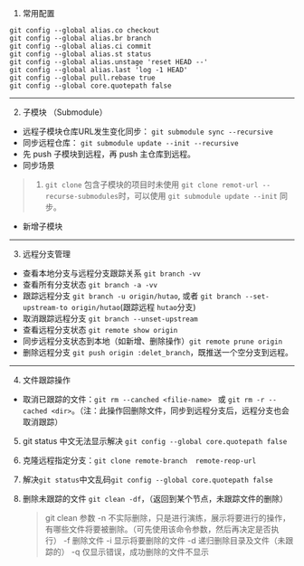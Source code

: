 <!--
 * @Author: your name
 * @Date: 2020-08-19 09:38:21
 * @LastEditTime: 2020-09-09 11:45:17
 * @LastEditors: Please set LastEditors
 * @Description: In User Settings Edit
 * @FilePath: /ARTS/tip/git.md
-->
1. 常用配置

```
git config --global alias.co checkout
git config --global alias.br branch
git config --global alias.ci commit
git config --global alias.st status
git config --global alias.unstage 'reset HEAD --'
git config --global alias.last 'log -1 HEAD'
git config --global pull.rebase true
git config --global core.quotepath false
```

---

2. 子模块 （Submodule）
- 远程子模块仓库URL发生变化同步： `git submodule sync --recursive`
- 同步远程仓库： `git submodule update --init --recursive`
- 先 push 子模块到远程，再 push 主仓库到远程。
- 同步场景
> 1. `git clone` 包含子模块的项目时未使用 `git clone remot-url --recurse-submodules`时，可以使用 `git submodule update --init` 同步。

- 新增子模块

---

3. 远程分支管理
- 查看本地分支与远程分支跟踪关系 `git branch -vv`
- 查看所有分支状态 `git branch -a -vv`
- 跟踪远程分支 `git branch -u origin/hutao`, 或者 `git branch --set-upstream-to origin/hutao`(跟踪远程 `hutao`分支)
- 取消跟踪远程分支 `git branch --unset-upstream`
- 查看远程分支状态 `git remote show origin`
- 同步远程分支状态到本地（如新增、删除操作）`git remote prune origin`
- 删除远程分支 `git push origin :delet_branch`，既推送一个空分支到远程。

---

4. 文件跟踪操作
- 取消已跟踪的文件：`git rm --canched <filie-name> ` 或 `git rm -r --cached <dir>`。（注：此操作回删除文件，同步到远程分支后，远程分支也会取消跟踪）


5. git status 中文无法显示解决 `git config --global core.quotepath false`

6. 克隆远程指定分支：`git clone remote-branch  remote-reop-url`

7. 解决`git status`中文乱码`git config --global core.quotepath false`

8. 删除未跟踪的文件 `git clean -df`，（返回到某个节点，未跟踪文件的删除）
    > git clean 参数
    >   -n 不实际删除，只是进行演练，展示将要进行的操作，有哪些文件将要被删除。（可先使用该命令参数，然后再决定是否执行）
    >   -f 删除文件
    >   -i 显示将要删除的文件
    >   -d 递归删除目录及文件（未跟踪的）
    >   -q 仅显示错误，成功删除的文件不显示
